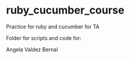 # ruby_cucumber_course

Practice for ruby and cucumber for TA

Folder for scripts and code for:

Angela Valdez Bernal